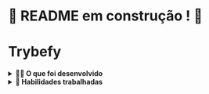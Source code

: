 # :construction: README em construção ! :construction:
# Trybefy
  
<details>
<summary><strong>🧑‍💻 O que foi desenvolvido</strong></summary></br>

No projeto Trybefy foram criadas queries para revisar e consolidar os principais conceitos apresentados ao longo da seção. Foi construido um banco de dados, suas respectivas tabelas e queries para inserção, alteração, remoção e pesquisa de dados.

O caso de uso escolhido, é um aplicativo de Streaming de músicas, o Trybefy 😁! Neste aplicativo, as pessoas usuárias podem ouvir suas músicas favoritas, seguir artistas e ter acesso ao histórico de músicas reproduzidas. 
</details>
  
<details>
  <summary><strong>📝 Habilidades trabalhadas </strong></summary></br>

Neste projeto:

- Foi utilizada a linguagem de consulta estruturada _(Structured Query Language - SQL)_;
- Foi utilizado SQL para: Criar um banco de dados e suas respectivas tabelas;
- Foi utilizado SQL para: Inserir, alterar, deletar e pesquisar dados;
- Foi utilizado SQL para: Relacionar tabelas dentro do banco de dados;
- Foi utilizado SQL para: Aplicar os conceitos de chaves primárias e estrangeiras;
- Foram extraidos dados de várias tabelas que possuem relacionamento`s;
- Foram ordenados e limitado dados através de consultas SQL;
- Foram agrupados e filtrado dados dentro destes grupos em consultas SQL;

</details>

<!-- mdi versão 1.1 projeto ⚠️ não exclua esse comentário -->
